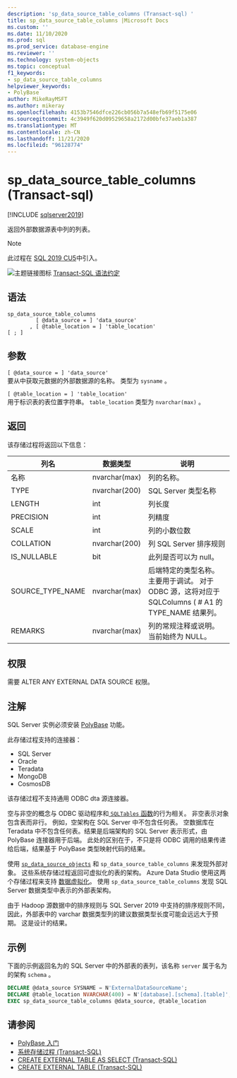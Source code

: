 ```yaml
---
description: 'sp_data_source_table_columns (Transact-sql) '
title: sp_data_source_table_columns |Microsoft Docs
ms.custom: ''
ms.date: 11/10/2020
ms.prod: sql
ms.prod_service: database-engine
ms.reviewer: ''
ms.technology: system-objects
ms.topic: conceptual
f1_keywords:
- sp_data_source_table_columns
helpviewer_keywords:
- PolyBase
author: MikeRayMSFT
ms.author: mikeray
ms.openlocfilehash: 4153b7546dfce226cb056b7a548efb69f5175e06
ms.sourcegitcommit: 4c3949f620d09529658a2172d00bfe37aeb1a387
ms.translationtype: MT
ms.contentlocale: zh-CN
ms.lasthandoff: 11/21/2020
ms.locfileid: "96128774"
---
```

# <a name="sp_data_source_table_columns-transact-sql"></a>sp_data_source_table_columns (Transact-sql) 

[!INCLUDE [sqlserver2019](../../includes/applies-to-version/sqlserver2019.md)]

返回外部数据源表中列的列表。
  
> [!NOTE]
> 此过程在 [SQL 2019 CU5](../../big-data-cluster/release-notes-big-data-cluster.md#cu5)中引入。

![主题链接图标](../../database-engine/configure-windows/media/topic-link.gif "“主题链接”图标") [Transact-SQL 语法约定](../../t-sql/language-elements/transact-sql-syntax-conventions-transact-sql.md)  
  
## <a name="syntax"></a>语法  
  
```sqlsyntax
sp_data_source_table_columns
         [ @data_source = ] 'data_source'
       , [ @table_location = ] 'table_location'
[ ; ]
```  

## <a name="arguments"></a>参数

`[ @data_source = ] 'data_source'`   
要从中获取元数据的外部数据源的名称。 类型为 `sysname` 。

`[ @table_location = ] 'table_location'`   
用于标识表的表位置字符串。 `table_location` 类型为 `nvarchar(max)` 。

## <a name="returns"></a>返回

该存储过程将返回以下信息：

|列名 |数据类型 |说明|
|---|---|---|
|名称|nvarchar(max)|列的名称。
|TYPE|nvarchar(200)|SQL Server 类型名称
|LENGTH|int|列长度
|PRECISION|int|列精度
|SCALE|int|列的小数位数
|COLLATION|nvarchar(200)|列 SQL Server 排序规则
|IS_NULLABLE|bit|此列是否可以为 null。
|SOURCE_TYPE_NAME|nvarchar(max)|后端特定的类型名称。 主要用于调试。 对于 ODBC 源，这将对应于 SQLColumns ( # A1 的 TYPE_NAME 结果列。
|REMARKS|nvarchar(max)|列的常规注释或说明。 当前始终为 NULL。|

## <a name="permissions"></a>权限  

需要 ALTER ANY EXTERNAL DATA SOURCE 权限。
  
## <a name="remarks"></a>注解  

SQL Server 实例必须安装  [PolyBase](../../relational-databases/polybase/polybase-guide.md) 功能。

此存储过程支持的连接器：

- SQL Server
- Oracle
- Teradata
- MongoDB
- CosmosDB

该存储过程不支持通用 ODBC dta 源连接器。

空与非空的概念与 ODBC 驱动程序和[ `SQLTables` 函数](../native-client-odbc-api/sqltables.md)的行为相关。 非空表示对象包含表而非行。 例如，空架构在 SQL Server 中不包含任何表。 空数据库在 Teradata 中不包含任何表。结果是后端架构的 SQL Server 表示形式，由 PolyBase 连接器用于后端。 此处的区别在于，不只是将 ODBC 调用的结果传递给后端，结果基于 PolyBase 类型映射代码的结果。

使用 [`sp_data_source_objects`](sp-data-source-objects.md) 和 `sp_data_source_table_columns` 来发现外部对象。 这些系统存储过程返回可虚拟化的表的架构。 Azure Data Studio 使用这两个存储过程来支持 [数据虚拟化](../../azure-data-studio/extensions/data-virtualization-extension.md)。 使用 `sp_data_source_table_columns` 发现 SQL Server 数据类型中表示的外部表架构。

由于 Hadoop 源数据中的排序规则与 SQL Server 2019 中支持的排序规则不同，因此，外部表中的 varchar 数据类型列的建议数据类型长度可能会远远大于预期。 这是设计的结果。

## <a name="example"></a>示例  

下面的示例返回名为的 SQL Server 中的外部表的表列，该名称 `server` 属于名为的架构 `schema` 。
  
```sql
DECLARE @data_source SYSNAME = N'ExternalDataSourceName';
DECLARE @table_location NVARCHAR(400) = N'[database].[schema].[table]';
EXEC sp_data_source_table_columns @data_source, @table_location
```  
  
## <a name="see-also"></a>请参阅

- [PolyBase 入门](../polybase/polybase-guide.md)
- [系统存储过程 (Transact-SQL)](../../relational-databases/system-stored-procedures/system-stored-procedures-transact-sql.md)
- [CREATE EXTERNAL TABLE AS SELECT (Transact-SQL)](../../t-sql/statements/create-external-table-as-select-transact-sql.md)
- [CREATE EXTERNAL TABLE (Transact-SQL)](../../t-sql/statements/create-external-table-transact-sql.md)